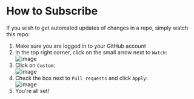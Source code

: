 # How to Subscribe

If you wish to get automated updates of changes in a repo, simply watch this repo:
1. Make sure you are logged in to your GitHub account
2. In the top right corner, click on the small arrow next to `Watch`: \
![image](https://user-images.githubusercontent.com/64100373/164753982-d921dd13-5c35-41e4-b70c-974a7f2fe5ce.png)
4. Click on `Custom`: \
![image](https://user-images.githubusercontent.com/64100373/164754212-63677e7a-690a-4a68-bfaf-fddc9a8409d9.png)
5. Check the box next to `Pull requests` and click `Apply`: \
![image](https://user-images.githubusercontent.com/64100373/164754659-dbb291a2-b2b1-474f-95b6-438598675756.png)
6. You're all set!
